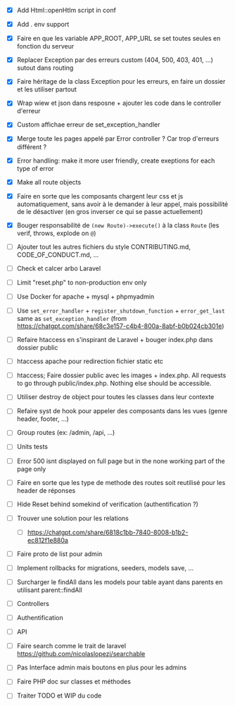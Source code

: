 - [x] Add Html::openHtlm script in conf
- [x] Add . env support
- [x] Faire en que les variable APP_ROOT, APP_URL se set toutes seules en fonction du serveur
- [x] Replacer Exception par des erreurs custom (404, 500, 403, 401, ...) sutout dans routing
- [x] Faire héritage de la class Exception pour les erreurs, en faire un dossier et les utiliser partout
- [x] Wrap wiew et json dans resposne + ajouter les code dans le controller d'erreur
- [x] Custom affichae erreur de set_exception_handler
- [x] Merge toute les pages appelé par Error controller ? Car trop d'erreurs différent ?
- [x] Error handling: make it more user friendly, create exeptions for each type of error
- [x] Make all route objects
- [x] Faire en sorte que les composants chargent leur css et js automatiquement, sans avoir à le demander à leur appel, mais possibilité de le désactiver (en gros inverser ce qui se passe actuellement)
- [x] Bouger responsabilité de `(new Route)->execute()` à la class `Route` (les verif, throws, explode on `@`)

- [ ] Ajouter tout les autres fichiers du style CONTRIBUTING.md, CODE_OF_CONDUCT.md, ...
- [ ] Check et calcer arbo Laravel
- [ ] Limit "reset.php" to non-production env only
- [ ] Use Docker for apache + mysql + phpmyadmin
- [ ] Use `set_error_handler` + `register_shutdown_function` + `error_get_last` same as `set_exception_handler` (from https://chatgpt.com/share/68c3e157-c4b4-800a-8abf-b0b024cb301e)
- [ ] Refaire htaccess en s'inspirant de Laravel + bouger index.php dans dossier public
- [ ] htaccess apache pour redirection fichier static etc
- [ ] htaccess; Faire dossier public avec les images + index.php. All requests to go through public/index.php. Nothing else should be accessible. 
- [ ] Utiliser destroy de object pour toutes les classes dans leur contexte
- [ ] Refaire syst de hook pour appeler des composants dans les vues (genre header, footer, ...)
- [ ] Group routes (ex: /admin, /api, ...)
- [ ] Units tests
- [ ] Error 500 isnt displayed on full page but in the none working part of the page only
- [ ] Faire en sorte que les type de methode des routes soit reutilisé pour les header de réponses
- [ ] Hide Reset behind somekind of verification (authentification ?)
- [ ] Trouver une solution pour les relations
 	- [ ] https://chatgpt.com/share/6818c1bb-7840-8008-b1b2-ec812f1e880a
- [ ] Faire proto de list pour admin
- [ ] Implement rollbacks for migrations, seeders, models save, ...
- [ ] Surcharger le findAll dans les models pour table ayant dans parents en utilisant parent::findAll
- [ ] Controllers
- [ ] Authentification
- [ ] API
- [ ] Faire search comme le trait de laravel https://github.com/nicolaslopezj/searchable
- [ ] Pas Interface admin mais boutons en plus pour les admins
- [ ] Faire PHP doc sur classes et méthodes
- [ ] Traiter TODO et WIP du code
